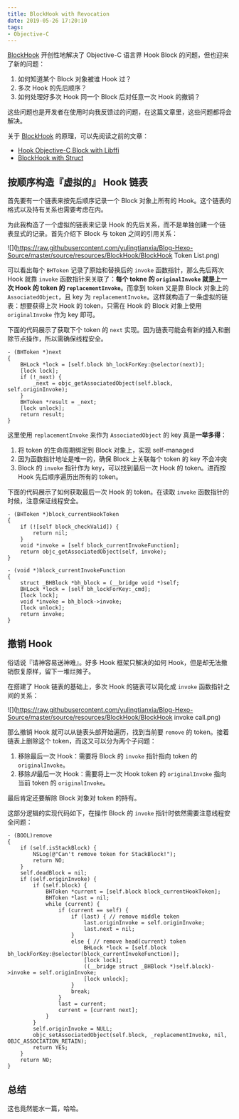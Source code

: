```yaml
---
title: BlockHook with Revocation
date: 2019-05-26 17:20:10
tags:
- Objective-C
---
```


[BlockHook](https://github.com/yulingtianxia/BlockHook) 开创性地解决了 Objective-C 语言界 Hook Block 的问题，但也迎来了新的问题：

1. 如何知道某个 Block 对象被谁 Hook 过？
2. 多次 Hook 的先后顺序？
3. 如何处理好多次 Hook 同一个 Block 后对任意一次 Hook 的撤销？

这些问题也是开发者在使用时向我反馈过的问题，在这篇文章里，这些问题都将会解决。

关于 [BlockHook](https://github.com/yulingtianxia/BlockHook) 的原理，可以先阅读之前的文章：

- [Hook Objective-C Block with Libffi](http://yulingtianxia.com/blog/2018/02/28/Hook-Objective-C-Block-with-Libffi/)
- [BlockHook with Struct](http://yulingtianxia.com/blog/2019/04/27/BlockHook-with-Struct/)

<!--more-->

## 按顺序构造『虚拟的』 Hook 链表

首先要有一个链表来按先后顺序记录一个 Block 对象上所有的 Hook。这个链表的格式以及持有关系也需要考虑在内。

为此我构造了一个虚拟的链表来记录 Hook 的先后关系，而不是单独创建一个链表显式的记录。首先介绍下 Block 与 token 之间的引用关系：

![](https://raw.githubusercontent.com/yulingtianxia/Blog-Hexo-Source/master/source/resources/BlockHook/BlockHook Token List.png)

可以看出每个 `BHToken` 记录了原始和替换后的 `invoke` 函数指针，那么先后两次 Hook 就靠 `invoke` 函数指针来关联了：**每个 tokne 的 `originalInvoke` 就是上一次 Hook 的 token 的 `replacementInvoke`**。而拿到 token 又是靠 Block 对象上的 `AssociatedObject`，且 key 为 `replacementInvoke`。这样就构造了一条虚拟的链表：想要获得上次 Hook 的 token，只需在 Hook 的 Block 对象上使用 `originalInvoke` 作为 key 即可。

下面的代码展示了获取下个 token 的 `next` 实现。因为链表可能会有新的插入和删除节点操作，所以需确保线程安全。

```
- (BHToken *)next
{
    BHLock *lock = [self.block bh_lockForKey:@selector(next)];
    [lock lock];
    if (!_next) {
        _next = objc_getAssociatedObject(self.block, self.originInvoke);
    }
    BHToken *result = _next;
    [lock unlock];
    return result;
}
```

这里使用 `replacementInvoke` 来作为 `AssociatedObject` 的 key 真是**一举多得**：

1. 将 token 的生命周期绑定到 Block 对象上，实现 self-managed
2. 因为函数指针地址是唯一的，确保 Block 上关联每个 token 的 key 不会冲突
3. Block 的 `invoke` 指针作为 key，可以找到最后一次 Hook 的 token。进而按 Hook 先后顺序遍历出所有的 token。

下面的代码展示了如何获取最后一次 Hook 的 token。在读取 `invoke` 函数指针的时候，注意保证线程安全。

```
- (BHToken *)block_currentHookToken
{
    if (![self block_checkValid]) {
        return nil;
    }
    void *invoke = [self block_currentInvokeFunction];
    return objc_getAssociatedObject(self, invoke);
}

- (void *)block_currentInvokeFunction
{
    struct _BHBlock *bh_block = (__bridge void *)self;
    BHLock *lock = [self bh_lockForKey:_cmd];
    [lock lock];
    void *invoke = bh_block->invoke;
    [lock unlock];
    return invoke;
}
```

## 撤销 Hook

俗话说『请神容易送神难』。好多 Hook 框架只解决的如何 Hook，但是却无法撤销恢复原样，留下一堆烂摊子。

在搭建了 Hook 链表的基础上，多次 Hook 的链表可以简化成 `invoke` 函数指针之间的关系：

![](https://raw.githubusercontent.com/yulingtianxia/Blog-Hexo-Source/master/source/resources/BlockHook/BlockHook invoke call.png)

那么撤销 Hook 就可以从链表头部开始遍历，找到当前要 `remove` 的 token。接着链表上删除这个 token，而这又可以分为两个子问题：

1. 移除最后一次 Hook：需要将 Block 的 `invoke` 指针指向 token 的 `originalInvoke`。
2. 移除*非*最后一次 Hook：需要将上一次 Hook token 的 `originalInvoke` 指向当前 token 的 `originalInvoke`。

最后肯定还要解除 Block 对象对 token 的持有。

这部分逻辑的实现代码如下，在操作 Block 的 `invoke` 指针时依然需要注意线程安全问题：

```
- (BOOL)remove
{
    if (self.isStackBlock) {
        NSLog(@"Can't remove token for StackBlock!");
        return NO;
    }
    self.deadBlock = nil;
    if (self.originInvoke) {
        if (self.block) {
            BHToken *current = [self.block block_currentHookToken];
            BHToken *last = nil;
            while (current) {
                if (current == self) {
                    if (last) { // remove middle token
                        last.originInvoke = self.originInvoke;
                        last.next = nil;
                    }
                    else { // remove head(current) token
                        BHLock *lock = [self.block bh_lockForKey:@selector(block_currentInvokeFunction)];
                        [lock lock];
                        ((__bridge struct _BHBlock *)self.block)->invoke = self.originInvoke;
                        [lock unlock];
                    }
                    break;
                }
                last = current;
                current = [current next];
            }
        }
        self.originInvoke = NULL;
        objc_setAssociatedObject(self.block, _replacementInvoke, nil, OBJC_ASSOCIATION_RETAIN);
        return YES;
    }
    return NO;
}
```

## 总结

这也竟然能水一篇，哈哈。